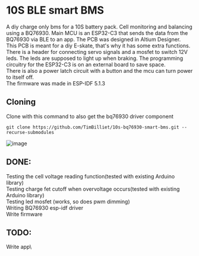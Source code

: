 # 10S BLE smart BMS
A diy charge only bms for a 10S battery pack.
Cell monitoring and balancing using a BQ76930.
Main MCU is an ESP32-C3 that sends the data from the BQ76930 via BLE to an app.
The PCB was designed in Altium Designer.\
This PCB is meant for a diy E-skate, that's why it has some extra functions.
There is a header for connecting servo signals and a mosfet to switch 12V leds. The leds are supposed to light up when braking.
The programming circuitry for the ESP32-C3 is on an external board to save space.\
There is also a power latch circuit with a button and the mcu can turn power to itself off.\
The firmware was made in ESP-IDF 5.1.3

## Cloning
Clone with this command to also get the bq76930 driver component
```
git clone https://github.com/TimBilliet/10s-bq76930-smart-bms.git --recurse-submodules
```
![image](https://github.com/TimBilliet/10s-bq76930-smart-bms/assets/47719114/006d26ed-25e1-4275-9ca6-337fc7d32524)

## DONE:
Testing the cell voltage reading function(tested with existing Arduino library)\
Testing charge fet cutoff when overvoltage occurs(tested with existing Arduino library)\
Testing led mosfet (works, so does pwm dimming)\
Writing BQ76930 esp-idf driver\
Write firmware

## TODO:
Write app\

